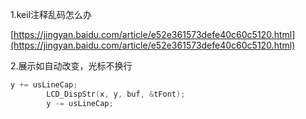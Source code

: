 1.keil注释乱码怎么办

[https://jingyan.baidu.com/article/e52e361573defe40c60c5120.html](https://jingyan.baidu.com/article/e52e361573defe40c60c5120.html)

2.展示如自动改变，光标不换行

```c
y += usLineCap;
        LCD_DispStr(x, y, buf, &tFont);
        y -= usLineCap;

```




